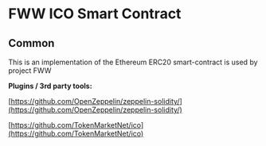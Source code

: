 # FWW ICO Smart Contract

## Common

This is an implementation of the Ethereum ERC20 smart-contract is used by project FWW

<b>Plugins / 3rd party tools:</b>

[https://github.com/OpenZeppelin/zeppelin-solidity/](https://github.com/OpenZeppelin/zeppelin-solidity/)

[https://github.com/TokenMarketNet/ico](https://github.com/TokenMarketNet/ico)